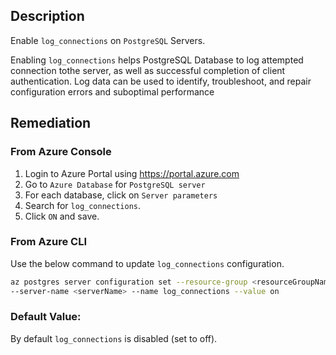 ## Description

Enable `log_connections` on `PostgreSQL` Servers.

Enabling `log_connections` helps PostgreSQL Database to log attempted connection tothe server, as well as successful completion of client authentication. Log data can be used to identify, troubleshoot, and repair configuration errors and suboptimal performance

## Remediation

### From Azure Console

  1. Login to Azure Portal using https://portal.azure.com
  2. Go to `Azure Database` for `PostgreSQL server`
  3. For each database, click on `Server parameters`
  4. Search for `log_connections`.
  5. Click `ON` and save.

### From Azure CLI

Use the below command to update `log_connections` configuration.

```bash
az postgres server configuration set --resource-group <resourceGroupName>
--server-name <serverName> --name log_connections --value on
```

### Default Value:

By default `log_connections` is disabled (set to off).